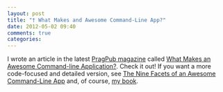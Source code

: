 ```yaml
---
layout: post
title: "† What Makes and Awesome Command-Line App?"
date: 2012-05-02 09:40
comments: true
categories: 
---
```

I wrote an article in the latest [PragPub magazine][pragpub] called [What Makes an Awesome Command-line Application?][article].  Check it out!  If you want a more code-focused and detailed version, see [The Nine Facets of an Awesome Command-Line App][blogpost] and, of course, [my book][clibook].


[article]: http://pragprog.com/magazines/2012-05/what-makes-an-awesome-commandline-application
[pragpub]: http://pragprog.com/magazines/2012-05/content
[clibook]: http://www.pragprog.com/titles/dccar
[blogpost]: http://www.naildrivin5.com/blog/2012/04/01/the-nine-facets-of-an-awesome-command-line-app.html
